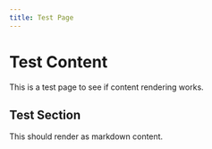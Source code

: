 ```yaml
---
title: Test Page
---
```


# Test Content

This is a test page to see if content rendering works.

## Test Section

This should render as markdown content. 